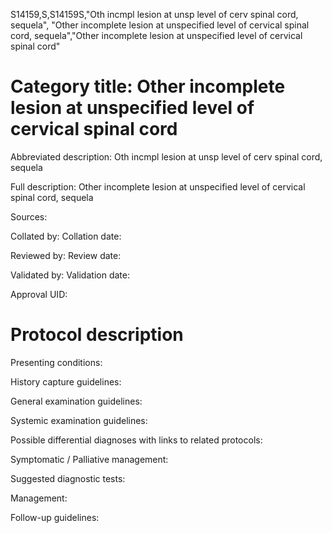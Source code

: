 S14159,S,S14159S,"Oth incmpl lesion at unsp level of cerv spinal cord, sequela", "Other incomplete lesion at unspecified level of cervical spinal cord, sequela","Other incomplete lesion at unspecified level of cervical spinal cord"
# Category title: Other incomplete lesion at unspecified level of cervical spinal cord

Abbreviated description: Oth incmpl lesion at unsp level of cerv spinal cord, sequela

Full description: Other incomplete lesion at unspecified level of cervical spinal cord, sequela

Sources:

Collated by:
Collation date:

Reviewed by:
Review date:

Validated by:
Validation date:

Approval UID:

# Protocol description

Presenting conditions:

History capture guidelines:

General examination guidelines:

Systemic examination guidelines:

Possible differential diagnoses with links to related protocols:

Symptomatic / Palliative management:

Suggested diagnostic tests:

Management:

Follow-up guidelines:
